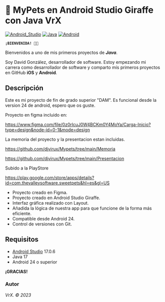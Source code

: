 # 🔢 MyPets en Android Studio Giraffe con Java VrX
[![Android_Studio](https://img.shields.io/badge/Android_Studio-17.0.6-blue.svg?longCache=true&style=popout-square)]()
[![Java](https://img.shields.io/badge/Java-17.0-orange.svg?longCache=true&style=popout-square)]()
[![Android](https://img.shields.io/badge/Android-24_to_33-lightgray.svg?longCache=true&style=popout-square)]()

**`¡BIENVENIDA! 👋🏼`**

Bienvenidos a uno de mis primeros proyectos de ***Java***. 

Soy David González, desarrollador de software. Estoy empezando mi carrera como desarrollador de software y comparto mís primeros proyectos en GitHub  **iOS** y **Android**.

## Descripción

Este es mi proyecto de fin de grado superior "DAM". Es funcional desde la version 24 de android, espero que os guste.

Proyecto en figma incluido en:

https://www.figma.com/file/0z0rlcuJ0W4BCKm0Y4MoYa/Carga-Inicio?type=design&node-id=0-1&mode=design

La memoria del proyecto y la presentacion estan incluidas.

https://github.com/djvirux/Mypets/tree/main/Memoria

https://github.com/djvirux/Mypets/tree/main/Presentacion

Subido a la PlayStore

https://play.google.com/store/apps/details?id=com.thevalleysoftware.sweetpets&hl=es&gl=US


* Proyecto creado en Figma.
* Proyecto creado en Android Studio Giraffe.
* Interfaz gráfica realizado con Layout.
* Añadida la lógica de nuestra app para que funcione de la forma más eficiente.
* Compatible desde Android 24.
* Control de versiones con Git.


## Requisitos
* [Android Studio](https://developer.android.com/studio) 17.0.6
* Java 17
* Android 24 o superior

**¡GRACIAS!**



### Autor
*VrX. © 2023*

